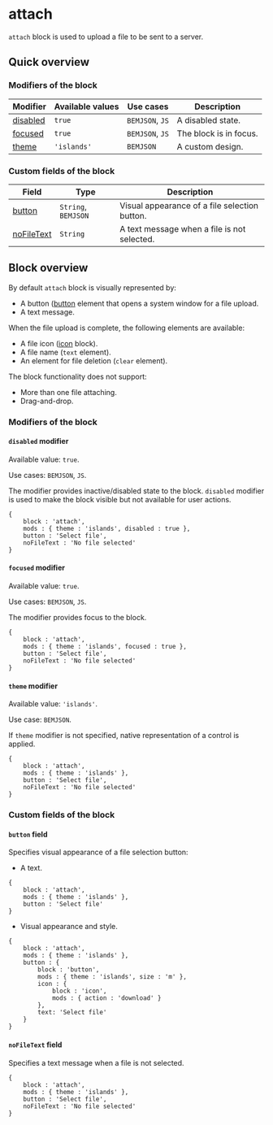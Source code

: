 # attach

`attach` block is used to upload a file to be sent to a server.

## Quick overview

### Modifiers of the block

| Modifier | Available values | Use cases | Description |
| ----------- | ------------------- | -------------------- | -------- |
| <a href=#disabled>disabled</a> | <code>true</code> | <code>BEMJSON</code>, <code>JS</code> | A disabled state. |
| <a href=#focused>focused</a> | <code>true</code> | <code>BEMJSON</code>, <code>JS</code> | The block is in focus. |
| <a href=#themes>theme</a> | <code>'islands'</code> | <code>BEMJSON</code> | A custom design. |

### Custom fields of the block

| Field | Type | Description |
| ---- | --- | -------- |
| <a href=#button>button</a> | <code>String</code>, <code>BEMJSON</code> | Visual appearance of a file selection button. |
| <a href=#nofiletext>noFileText</a> | <code>String</code> | A text message when a file is not selected. |

## Block overview

By default `attach` block is visually represented by:

* A button ([button](../button/button.en.md) element that opens a system window for a file upload.
* A text message.

When the file upload is complete, the following elements are available:

* A file icon ([icon](../icon/icon.en.md) block).
* A file name (`text` element).
* An element for file deletion (`clear` element).

The block functionality does not support:

* More than one file attaching.
* Drag-and-drop.

### Modifiers of the block

<a name="disabled"></a>

#### `disabled` modifier

Available value: `true`.

Use cases: `BEMJSON`, `JS`.

The modifier provides inactive/disabled state to the block. `disabled` modifier is used to make the block visible but not available for user actions.

```bemjson
{
    block : 'attach',
    mods : { theme : 'islands', disabled : true },
    button : 'Select file',
    noFileText : 'No file selected'
}
```

<a name="focused"></a>

#### `focused` modifier

Available value: `true`.

Use cases: `BEMJSON`, `JS`.

The modifier provides focus to the block.

```bemjson
{
    block : 'attach',
    mods : { theme : 'islands', focused : true },
    button : 'Select file',
    noFileText : 'No file selected'
}
```

<a name="themes"></a>

#### `theme` modifier

Available value: `'islands'`.

Use case: `BEMJSON`.

If `theme` modifier is not specified, native representation of a control is applied.

```bemjson
{
    block : 'attach',
    mods : { theme : 'islands' },
    button : 'Select file',
    noFileText : 'No file selected'
}
```

### Custom fields of the block

<a name="button"></a>

#### `button` field

Specifies visual appearance of a file selection button:

* A text.

```bemjson
{
    block : 'attach',
    mods : { theme : 'islands' },
    button : 'Select file'
}
```
* Visual appearance and style.

```bemjson
{
    block : 'attach',
    mods : { theme : 'islands' },
    button : {
        block : 'button',
        mods : { theme : 'islands', size : 'm' },
        icon : {
            block : 'icon',
            mods : { action : 'download' }
        },
        text: 'Select file'
    }
}
```

<a name="nofiletext"></a>

#### `noFileText` field

Specifies a text message when a file is not selected.

```bemjson
{
    block : 'attach',
    mods : { theme : 'islands' },
    button : 'Select file',
    noFileText : 'No file selected'
}
```
